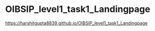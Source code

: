 # OIBSIP_level1_task1_Landingpage
https://harshitgupta8839.github.io/OIBSIP_level1_task1_Landingpage
